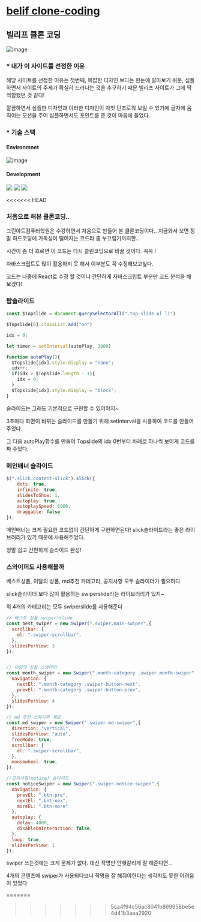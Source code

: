 # [belif clone-coding](https://suyeonpar.github.io/clone-belif/)

## 빌리프 클론 코딩

![image](https://github.com/suyeonpar/clone-belif/assets/142365626/104b397d-1e9e-45dd-b95c-fa48f1654d95)

### * 내가 이 사이트를 선정한 이유


해당 사이트를 선정한 이유는 첫번째, 복잡한 디자인 보다는
한눈에 알아보기 쉬운, 심플하면서 사이트의 주제가 확실히 드러나는 것을 
추구하기 때문
빌리프 사이트가 그에 딱 적합했던 것 같다!

깔끔하면서 심플한 디자인과 이러한 디자인이 자칫 단조로워 보일 수 있기에 
글자에 움직이는 모션을 주어 심플하면서도 포인트를 준 것이 마음에 들었다.

### * 기술 스택


#### Environmnet

![image](https://github.com/suyeonpar/clone-belif/assets/142365626/40429fb4-d844-4ea9-b9cd-f2f9f89fbd79)



#### Development

<img src="https://img.shields.io/badge/html5-E34F26?style=for-the-badge&logo=html5&logoColor=white"> <img src="https://img.shields.io/badge/css-1572B6?style=for-the-badge&logo=css3&logoColor=white"> <img src="https://img.shields.io/badge/javascript-F7DF1E?style=for-the-badge&logo=javascript&logoColor=black">


<<<<<<< HEAD
### 처음으로 해본 클론코딩..

그린아트컴퓨터학원은 수강하면서 처음으로 만들어 본 클론코딩이다..
지금와서 보면 정말 하드코딩에 가독성이 떨어지는 코드라 좀 부끄럽기까지한..

시간이 좀 더 흐르면 이 코드는 다시 클린코딩으로 바꿀 것이다. 꼭꼭 !

자바스크립트도 많이 활용하지 못 해서 이부분도 꼭 수정해보고싶다.

코드는 나중에 React로 수정 할 것이니 간단하게 자바스크립트 부분만 코드 분석을 해보겠다!

### 탑슬라이드

```js
const $Topslide = document.querySelectorAll(".top-slide ul li")

$Topslide[0].classList.add("on")

idx = 0;

let timer = setInterval(autoPlay, 3000)

function autoPlay(){
  $Topslide[idx].style.display = "none";
  idx++;
  if(idx > $Topslide.length - 1){
    idx = 0;
  }
  $Topslide[idx].style.display = "block";
}
```

슬라이드는 그래도 기본적으로 구현할 수 있어야지~

3초마다 화면이 바뀌는 슬라이드를 만들기 위해 setInterval을 사용하여 코드를 만들어 주었다.

그 다음 autoPlay함수를 만들어 Topslide의 idx 0번부터 차례로 하나씩 보이게 코드를 짜 주었다.


### 메인배너 슬라이드

```js
$(".slick.content-slick").slick({
    dots: true,
    infinite: true,
    slidesToShow: 1,
    autoplay: true,
    autoplaySpeed: 6000,
    draggable: false
});
```
메인배너는 크게 필요한 코드없이 간단하게 구현하면된다!
slick슬라이드라는 좋은 라이브러리가 있기 때문에 사용해주었다. 

정말 쉽고 간편하게 슬라이드 완성!


### 스와이퍼도 사용해볼까

베스트상품, 이달의 상품, md추천 카테고리, 공지사항 모두 슬라이더가 필요하다

slick슬라이더 보다 많이 활용하는 swiperslide라는 라이브러리가 있지~

위 4개의 카테고리는 모두 swiperslide를 사용해준다

```js
// 베스트 상품 swiper-slide
const best_swiper = new Swiper(".swiper.main-swiper",{
  scrollbar: {
    el: ".swiper-scrollbar",
  },
  slidesPerView: 3
});


// 이달의 상품 스와이퍼
const month_swiper = new Swiper(".month-category .swiper.month-swiper",{
  navigation: {
    nextEl: ".month-category .swiper-button-next",
    prevEl: ".month-category .swiper-button-prev",
  },
  slidesPerView: 4
});

// md 추천 스와이퍼 세로
const md_swiper = new Swiper(".swiper.md-swiper",{
  direction: "vertical",
  slidesPerView: "auto",
  freeMode: true,
  scrollbar: {
    el: ".swiper-scrollbar",
  },
  mousewheel: true,
});

//공지사항(notice) 슬라이드
const noticeSwiper = new Swiper(".swiper.notice-swiper",{
  navigation: {
    prevEl: ".btn-pre",
    nextEl: ".bnt-nex",
    moreEL: ".btn-more"
  },
  autoplay: {
    delay: 4000,
    disableOnInteraction: false,
  },
  loop: true,
  slidesPerView: 1
});
```

swiper 쓰는것에는 크게 문제가 없다. 대신 작명만 안헷갈리게 잘 해준다면...

4개의 콘텐츠에 swiper가 사용되다보니 작명을 잘 해줘야한다는 생각지도 못한 어려움이 있었다

=======




>>>>>>> 5ca4f94c56ac8041b869958be5e4d41b3aea2920
